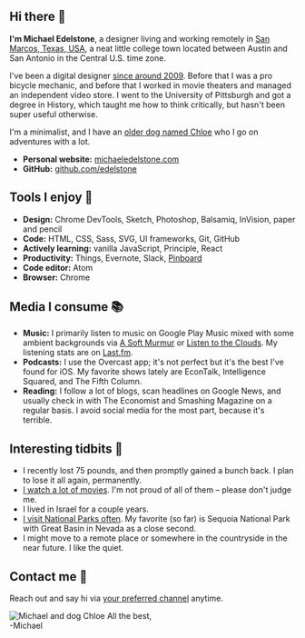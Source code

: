 ## Hi there 👋
**I'm Michael Edelstone**, a designer living and working remotely in [San Marcos, Texas, USA](https://goo.gl/maps/XV5BuN1iLfM2), a neat little college town located between Austin and San Antonio in the Central U.S. time zone.

I've been a digital designer [since around 2009](https://github.com/edelstone/my-first-website). Before that I was a pro bicycle mechanic, and before that I worked in movie theaters and managed an independent video store. I went to the University of Pittsburgh and got a degree in History, which taught me how to think critically, but hasn't been super useful otherwise.

I'm a minimalist, and I have an [older dog named Chloe](https://photos.app.goo.gl/dZmnf8guXIF7MCxw1) who I go on adventures with a lot.

- **Personal website:** [michaeledelstone.com](https://michaeledelstone.com)
- **GitHub:** [github.com/edelstone](https://github.com/edelstone)

## Tools I enjoy 🔧
 - **Design:** Chrome DevTools, Sketch, Photoshop, Balsamiq, InVision, paper and pencil
 - **Code:** HTML, CSS, Sass, SVG, UI frameworks, Git, GitHub
 - **Actively learning:** vanilla JavaScript, Principle, React
 - **Productivity:** Things, Evernote, Slack, [Pinboard](https://pinboard.in/u:tsanzer)
 - **Code editor:** Atom
 - **Browser:** Chrome

## Media I consume 📚
 - **Music:** I primarily listen to music on Google Play Music mixed with some ambient backgrounds via [A Soft Murmur](http://asoftmurmur.com/) or [Listen to the Clouds](http://listentothe.cloud/). My listening stats are on [Last.fm](http://www.last.fm/user/tsanzer).
 - **Podcasts:** I use the Overcast app; it's not perfect but it's the best I've found for iOS. My favorite shows lately are EconTalk, Intelligence Squared, and The Fifth Column.
 - **Reading:** I follow a lot of blogs, scan headlines on Google News, and usually check in with The Economist and Smashing Magazine on a regular basis. I avoid social media for the most part, because it's terrible.

## Interesting tidbits 🤔
 - I recently lost 75 pounds, and then promptly gained a bunch back. I plan to lose it all again, permanently.
 - [I watch a lot of movies](https://www.imdb.com/list/ls027813782/?sort=date_added,desc&st_dt=&mode=detail&page=1). I'm not proud of all of them – please don't judge me.
 - I lived in Israel for a couple years.
 - [I visit National Parks often](https://drive.google.com/open?id=18UmsEMmCnD-Nw_pzG3fmYnuURfY&usp=sharing). My favorite (so far) is Sequoia National Park with Great Basin in Nevada as a close second.
 - I might move to a remote place or somewhere in the countryside in the near future. I like the quiet.

## Contact me 📱
Reach out and say hi via [your preferred channel](https://michaeledelstone.com/contact) anytime.

<img alt="Michael and dog Chloe" src="https://i.imgur.com/1AmSJph.jpg">
All the best,<br>
-Michael
